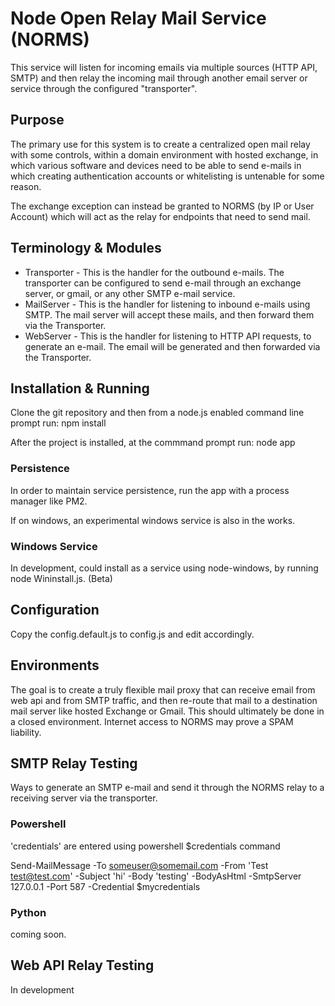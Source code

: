 # Node Open Relay Mail Service (NORMS)

This service will listen for incoming emails via multiple sources (HTTP API, SMTP) and then relay the incoming mail through another email server or service through the configured "transporter".

## Purpose

The primary use for this system is to create a centralized open mail relay with some controls, within a domain environment with hosted exchange, in which various software and devices need to be able to send e-mails in which creating authentication accounts or whitelisting is untenable for some reason.

The exchange exception can instead be granted to NORMS (by IP or User Account) which will act as the relay for endpoints that need to send mail.

## Terminology & Modules
* Transporter - This is the handler for the outbound e-mails. The transporter can be configured to send e-mail through an exchange server, or gmail, or any other SMTP e-mail service.
* MailServer - This is the handler for listening to inbound e-mails using SMTP. The mail server will accept these mails, and then forward them via the Transporter.
* WebServer - This is the handler for listening to HTTP API requests, to generate an e-mail. The email will be generated and then forwarded via the Transporter.

## Installation & Running

Clone the git repository and then from a node.js enabled command line prompt run: npm install

After the project is installed, at the commmand prompt run: node app

### Persistence 

In order to maintain service persistence, run the app with a process manager like PM2.

If on windows, an experimental windows service is also in the works.

### Windows Service

In development, could install as a service using node-windows, by running node Wininstall.js.  (Beta)

## Configuration

Copy the config.default.js to config.js and edit accordingly.

## Environments

The goal is to create a truly flexible mail proxy that can receive email from web api and from SMTP traffic, and then re-route that mail to a destination mail server like hosted Exchange or Gmail. This should ultimately be done in a closed environment. Internet access to NORMS may prove a SPAM liability.

## SMTP Relay Testing

Ways to generate an SMTP e-mail and send it through the NORMS relay to a receiving server via the transporter.

### Powershell 
'credentials' are entered using powershell $credentials command

Send-MailMessage -To someuser@somemail.com -From 'Test <test@test.com>' -Subject 'hi' -Body 'testing' -BodyAsHtml -SmtpServer 127.0.0.1 -Port 587 -Credential $mycredentials

### Python

coming soon.

## Web API Relay Testing

In development
